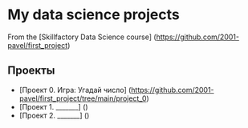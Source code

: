 # My data science projects
From the [Skillfactory Data Science course] (https://github.com/2001-pavel/first_project)

## Проекты
* [Проект 0. Игра: Угадай число] (https://github.com/2001-pavel/first_project/tree/main/project_0)
* [Проект 1. _______] ()
* [Проект 2. _______] ()


